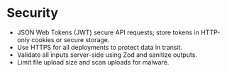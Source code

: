 # Security

- JSON Web Tokens (JWT) secure API requests; store tokens in HTTP-only cookies or secure storage.
- Use HTTPS for all deployments to protect data in transit.
- Validate all inputs server-side using Zod and sanitize outputs.
- Limit file upload size and scan uploads for malware.
